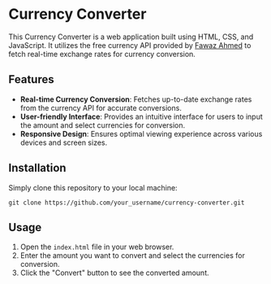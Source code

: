 # Currency Converter

This Currency Converter is a web application built using HTML, CSS, and JavaScript. It utilizes the free currency API provided by [Fawaz Ahmed](https://www.jsdelivr.com/package/npm/@fawazahmed0/currency-api?tab=files) to fetch real-time exchange rates for currency conversion.

## Features

- **Real-time Currency Conversion**: Fetches up-to-date exchange rates from the currency API for accurate conversions.
- **User-friendly Interface**: Provides an intuitive interface for users to input the amount and select currencies for conversion.
- **Responsive Design**: Ensures optimal viewing experience across various devices and screen sizes.

## Installation

Simply clone this repository to your local machine:

  `git clone https://github.com/your_username/currency-converter.git`

## Usage
1. Open the `index.html` file in your web browser.
2. Enter the amount you want to convert and select the currencies for conversion.
3. Click the "Convert" button to see the converted amount.


